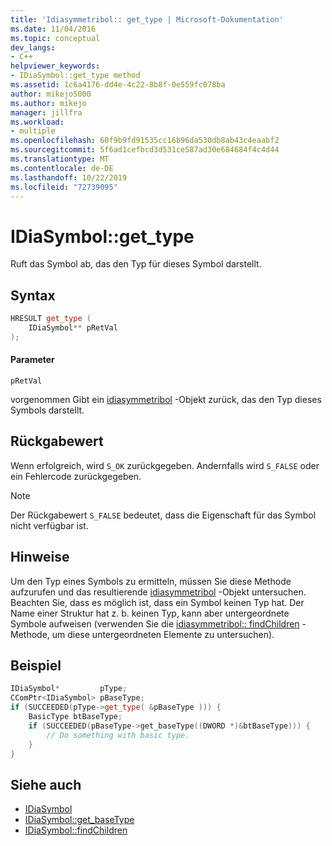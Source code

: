 ```yaml
---
title: 'Idiasymmetribol:: get_type | Microsoft-Dokumentation'
ms.date: 11/04/2016
ms.topic: conceptual
dev_langs:
- C++
helpviewer_keywords:
- IDiaSymbol::get_type method
ms.assetid: 1c6a4176-dd4e-4c22-8b8f-0e559fc078ba
author: mikejo5000
ms.author: mikejo
manager: jillfra
ms.workload:
- multiple
ms.openlocfilehash: 60f9b9fd91535cc16b96da530db8ab43c4eaabf2
ms.sourcegitcommit: 5f6ad1cefbcd3d531ce587ad30e684684f4c4d44
ms.translationtype: MT
ms.contentlocale: de-DE
ms.lasthandoff: 10/22/2019
ms.locfileid: "72739095"
---
```

# <a name="idiasymbolget_type"></a>IDiaSymbol::get_type
Ruft das Symbol ab, das den Typ für dieses Symbol darstellt.

## <a name="syntax"></a>Syntax

```C++
HRESULT get_type (
    IDiaSymbol** pRetVal
);
```

#### <a name="parameters"></a>Parameter
`pRetVal`

vorgenommen Gibt ein [idiasymmetribol](../../debugger/debug-interface-access/idiasymbol.md) -Objekt zurück, das den Typ dieses Symbols darstellt.

## <a name="return-value"></a>Rückgabewert
Wenn erfolgreich, wird `S_OK` zurückgegeben. Andernfalls wird `S_FALSE` oder ein Fehlercode zurückgegeben.

> [!NOTE]
> Der Rückgabewert `S_FALSE` bedeutet, dass die Eigenschaft für das Symbol nicht verfügbar ist.

## <a name="remarks"></a>Hinweise
Um den Typ eines Symbols zu ermitteln, müssen Sie diese Methode aufzurufen und das resultierende [idiasymmetribol](../../debugger/debug-interface-access/idiasymbol.md) -Objekt untersuchen. Beachten Sie, dass es möglich ist, dass ein Symbol keinen Typ hat. Der Name einer Struktur hat z. b. keinen Typ, kann aber untergeordnete Symbole aufweisen (verwenden Sie die [idiasymmetribol:: findChildren](../../debugger/debug-interface-access/idiasymbol-findchildren.md) -Methode, um diese untergeordneten Elemente zu untersuchen).

## <a name="example"></a>Beispiel

```C++
IDiaSymbol*         pType;
CComPtr<IDiaSymbol> pBaseType;
if (SUCCEEDED(pType->get_type( &pBaseType ))) {
    BasicType btBaseType;
    if (SUCCEEDED(pBaseType->get_baseType((DWORD *)&btBaseType))) {
        // Do something with basic type.
    }
}
```

## <a name="see-also"></a>Siehe auch
- [IDiaSymbol](../../debugger/debug-interface-access/idiasymbol.md)
- [IDiaSymbol::get_baseType](../../debugger/debug-interface-access/idiasymbol-get-basetype.md)
- [IDiaSymbol::findChildren](../../debugger/debug-interface-access/idiasymbol-findchildren.md)
